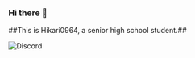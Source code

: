 ### Hi there 👋

##This is Hikari0964, a senior high school student.##

![Discord](https://discord.c99.nl/widget/theme-2/800606913947107329.png)

